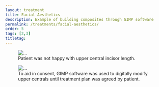 ```yaml
---
layout: treatment
title: Facial Aesthetics
description: Example of building composites through GIMP software
permalink: /treatments/facial-aesthetics/
order: 5
tags: [2,3]
titletag:
---
```


<div class="row">
  <div class="col-md-6">
    <figure class="figure">
      <img src="/images/fiona/1d.jpg" class="figure-img img-fluid rounded" alt="...">
      <figcaption class="figure-caption text-center">Patient was not happy with upper central incisor length.</figcaption>
    </figure>

  </div>

  <div class="col-md-6">
    <figure class="figure">
      <img src="/images/fiona/2.jpg" class="figure-img img-fluid rounded" alt="...">
      <figcaption class="figure-caption text-center">To aid in consent, GIMP software was used to digitally modify upper centrals until treatment plan was agreed by patient.</figcaption>
    </figure>

  </div>

</div>

